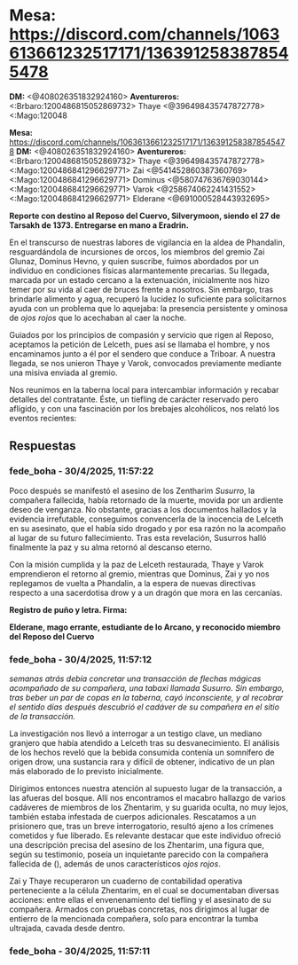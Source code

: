 # **Mesa:** https://discord.com/channels/1063613661232517171/1363912583878545478
**DM:** <@408026351832924160> 
**Aventureros:** 
<:Brbaro:1200486815052869732> Thaye <@396498435747872778> 
<:Mago:120048

**Mesa:** https://discord.com/channels/1063613661232517171/1363912583878545478
**DM:** <@408026351832924160> 
**Aventureros:** 
<:Brbaro:1200486815052869732> Thaye <@396498435747872778> 
<:Mago:1200486841296629771> Zai <@541452860387360769> 
<:Mago:1200486841296629771> Dominus <@580747636769030144>  
<:Mago:1200486841296629771> Varok <@258674062241431552> 
<:Mago:1200486841296629771> Elderane <@691000528443932695> 

**Reporte con destino al Reposo del Cuervo, Silverymoon, siendo el 27 de Tarsakh de 1373. Entregarse en mano a Eradrin.**

En el transcurso de nuestras labores de vigilancia en la aldea de Phandalin, resguardándola de incursiones de orcos, los miembros del gremio Zai Glunaz, Dominus Hevno, y quien suscribe, fuimos abordados por un individuo en condiciones físicas alarmantemente precarias. Su llegada, marcada por un estado cercano a la extenuación, inicialmente nos hizo temer por su vida al caer de bruces frente a nosotros. Sin embargo, tras brindarle alimento y agua, recuperó la lucidez lo suficiente para solicitarnos ayuda con un problema que lo aquejaba: la presencia persistente y ominosa de _ojos rojos_ que lo acechaban al caer la noche.

Guiados por los principios de compasión y servicio que rigen al Reposo, aceptamos la petición de Lelceth, pues así se llamaba el hombre, y nos encaminamos junto a él por el sendero que conduce a Triboar. A nuestra llegada, se nos unieron Thaye y Varok, convocados previamente mediante una misiva enviada al gremio.

Nos reunimos en la taberna local para intercambiar información y recabar detalles del contratante. Éste, un tiefling de carácter reservado pero afligido, y con una fascinación por los brebajes alcohólicos, nos relató los eventos recientes:

## Respuestas

### fede_boha - 30/4/2025, 11:57:22

Poco después se manifestó el asesino de los Zentharim _Susurro_, la compañera fallecida, había retornado de la muerte, movida por un ardiente deseo de venganza. No obstante, gracias a los documentos hallados y la evidencia irrefutable, conseguimos convencerla de la inocencia de Lelceth en su asesinato, que el había sido drogado y por esa razón no la acompaño al lugar de su futuro fallecimiento. Tras esta revelación, Susurros halló finalmente la paz y su alma retornó al descanso eterno.

Con la misión cumplida y la paz de Lelceth restaurada, Thaye y Varok emprendieron el retorno al gremio, mientras que Dominus, Zai y yo nos replegamos de vuelta a Phandalin, a la espera de nuevas directivas respecto a una sacerdotisa drow y a un dragón que mora en las cercanías.

**Registro de puño y letra. Firma:**

**Elderane, mago errante, estudiante de lo Arcano, y reconocido miembro del Reposo del Cuervo**

### fede_boha - 30/4/2025, 11:57:12

_semanas atrás debía concretar una transacción de flechas mágicas acompañado de su compañera, una tabaxi llamada Susurro. Sin embargo, tras beber un par de copas en la taberna, cayó inconsciente, y al recobrar el sentido días después descubrió el cadáver de su compañera en el sitio de la transacción._

La investigación nos llevó a interrogar a un testigo clave, un mediano granjero que había atendido a Lelceth tras su desvanecimiento. El análisis de los hechos reveló que la bebida consumida contenía un somnífero de origen drow, una sustancia rara y difícil de obtener, indicativo de un plan más elaborado de lo previsto inicialmente.

Dirigimos entonces nuestra atención al supuesto lugar de la transacción, a las afueras del bosque. Allí nos encontramos el macabro hallazgo de varios cadáveres de miembros de los Zhentarim, y su guarida oculta, no muy lejos, también estaba infestada de cuerpos adicionales. Rescatamos a un prisionero que, tras un breve interrogatorio, resultó ajeno a los crímenes cometidos y fue liberado. Es relevante destacar que este individuo ofreció una descripción precisa del asesino de los Zhentarim, una figura que, según su testimonio, poseía un inquietante parecido con la compañera fallecida de (), además de unos característicos _ojos rojos_.

Zai y Thaye recuperaron un cuaderno de contabilidad operativa perteneciente a la célula Zhentarim, en el cual se documentaban diversas acciones: entre ellas el envenenamiento del tiefling y el asesinato de su compañera. Armados con pruebas concretas, nos dirigimos al lugar de entierro de la mencionada compañera, solo para encontrar la tumba ultrajada, cavada desde dentro.

### fede_boha - 30/4/2025, 11:57:11



